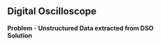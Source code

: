 
<h2> Digital Oscilloscope</h2>
<b> Problem </b>
- <b> Unstructured Data extracted from DSO <br></b>
  <b> Solution </b>
  
